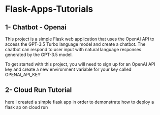 # Flask-Apps-Tutorials

## 1- Chatbot - Openai
This project is a simple Flask web application that uses the OpenAI API to access the GPT-3.5 Turbo language model and create a chatbot. The chatbot can respond to user input with natural language responses generated by the GPT-3.5 model.

To get started with this project, you will need to sign up for an OpenAI API key and create a new environment variable for your key called OPENAI_API_KEY

## 2- Cloud Run Tutorial
here I created a simple flask app in order to demonstrate how to deploy a flask ap on cloud run
